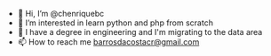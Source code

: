 - 👋 Hi, I’m @chenriquebc
- 👀 I’m interested in learn python and php from scratch
- 🌱 I have a degree in engineering and I'm migrating to the data area
- 📫 How to reach me barrosdacostacr@gmail.com

<!---
chenriquebc/chenriquebc is a ✨ special ✨ repository because its `README.md` (this file) appears on your GitHub profile.
You can click the Preview link to take a look at your changes.
--->

